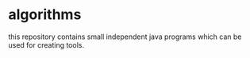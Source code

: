 # algorithms
this repository contains small independent java programs which can be used for creating tools.
